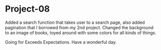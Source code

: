 # Project-08
Added a search function that takes user to a search page, also added pagination
that I borrowed from my 2nd project.  Changed the background to an image of books,
 toyed around with some colors for all kinds of things.

 Going for Exceeds Expectations.  Have a wonderful day.
